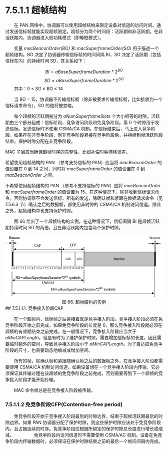 # 7.5.1.1 超帧结构

　　在 PAN 网络中，协调器可以使用超帧结构来限定设备对信道的访问时间。通过发送信标帧就能实现超帧限定。超帧分为两个时间段：活跃期和非活跃期。在非活跃期内，协调器进入低功耗模式（即睡眠模式）。

　　变量 *macBeaconOrder(BO)* 和 *macSuperframeOrder(SO)* 用于描述一个超帧结构。BO 决定了协调器传输信标帧的时间间隔 BI，SO 决定了活跃期（包括信标在内）的持续时间 SD，其关系如下：

$$
BI = aBaseSuperframeDuration * 2^{BO}
$$$$
SD = aBaseSuperframeDuration * 2^{SO}
$$　　其中：0 ≤ SO ≤ BO ≤ 14

　　当 BO = 15，协调器不传输信标帧（除非被要求传输信标帧，比如接收到一个信标请求命令），SO 的值将被忽略。
  
　　每个超帧的活跃期被分为 *aNumSuperframeSlots* 个大小相等的时隙。活跃期由三个部分组成：信标阶段、竞争访问阶段和免竞争阶段。第 0 个时隙用于发送信标。发送信标时不使用 CSMA/CA 机制。在信标结束后，马上进入竞争阶段。如果存在非竞争阶段，则非竞争阶段紧接在竞争阶段后，并持续到帧活跃阶段结束。保护时隙分配在非竞争阶段。
  
  MAC 子层应当确保超帧时序的完整性，比如补偿时钟漂移误差。
  
  希望使用超帧结构的 PAN （参考支持信标的 PAN）应当将 *macBeaconOrder* 的值设置在 0 到 14 之间，同时将 *macSuperframeOrder* 的值设置在 0 到 *macBeaconOrder* 之间。
  
  不希望使用超帧结构的 PAN （参考不支持信标的 PAN）应将 *macBeaconOrder*
和 *macSuperframeOrder* 的值设置为 15。在这种情况下，除非收到信标请求命令，否则协调器不会发送信标。所有的发送，除确认帧和紧跟在数据请求命令（见7.5.6.3 节）确认之后的数据帧，都使用非时隙的 CSMA/CA 机制访问信道。除此之外，超帧结构中也支持保护时隙。

　　图 66 给出了一个超帧结构的实例。在这种情况下，信标间隔 BI 是超帧活跃期持续时间 SD 的两倍，且在非活跃期内包含两个保护时隙。

<center><img src="../images/Image 66.png"/></center>
<center>图 66. 超帧结构的实例</center>
## 7.5.1.1.1. 竞争接入阶段CAP

　　在一个超帧内，信标帧之后紧接着就是竞争接入阶段。竞争接入阶段必须在免竞争阶段开始之前完成。如果免竞争阶段的长度是 0，那么竞争接入阶段就必须在超帧的有效期结束之前完成。在一般情况下，竞争接入阶段应当大于 *aMinCAPLength*，但是有时为了维护保护时隙，需要增加信标帧的长度，因此需要临时额外的空间，导致竞争接入阶段小于 *aMinCAPLength*。为了自适应免竞争阶段的尺寸，也需要动态地缩减或增加空间。

　　所有的帧，除确认帧和紧跟随确认帧之后的数据帧之外，在竞争接入阶段都需要使用 CSMA/CA 机制访问信道。如果设备想在一个竞争接入阶段内传输，它必须保证其传输过程在该超帧的免竞争阶段之前完成，否则需要等到下一个超帧的竞争接入阶段才能开始传输。

　　MAC 命令帧总是在竞争接入阶段被传输。
### 7.5.1.1.2 免竞争阶段CFP(Contention-free period)

　　免竞争阶段开始于竞争接入阶段最后的时隙边界，结束于超帧活跃期最后的时隙边界。如果 PAN 协调器分配了保护时隙，则这些保护时隙应该处于免竞争阶段内，且占据连续的时序。免竞争阶段应根据所绑定的保护时隙总长度进行增长或缩减。
　　
　　免竞争阶段内访问信道时不需要使用 CSMA/AC 机制。设备在免竞争阶段内传输数据时，必须保证在保护时隙结束之前的最后一个帧间间隔内完成。

